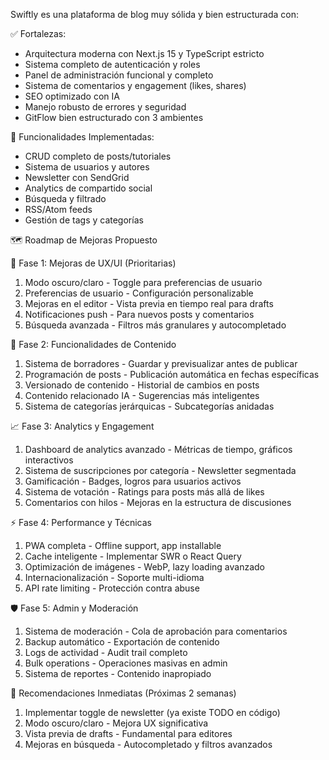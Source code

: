   Swiftly es una plataforma de blog muy sólida y bien estructurada con:

  ✅ Fortalezas:
  - Arquitectura moderna con Next.js 15 y TypeScript estricto
  - Sistema completo de autenticación y roles
  - Panel de administración funcional y completo
  - Sistema de comentarios y engagement (likes, shares)
  - SEO optimizado con IA
  - Manejo robusto de errores y seguridad
  - GitFlow bien estructurado con 3 ambientes

  🎯 Funcionalidades Implementadas:
  - CRUD completo de posts/tutoriales
  - Sistema de usuarios y autores
  - Newsletter con SendGrid
  - Analytics de compartido social
  - Búsqueda y filtrado
  - RSS/Atom feeds
  - Gestión de tags y categorías

  🗺️ Roadmap de Mejoras Propuesto

  🚀 Fase 1: Mejoras de UX/UI (Prioritarias)

  1. Modo oscuro/claro - Toggle para preferencias de usuario
  2. Preferencias de usuario - Configuración personalizable
  3. Mejoras en el editor - Vista previa en tiempo real para drafts
  4. Notificaciones push - Para nuevos posts y comentarios
  5. Búsqueda avanzada - Filtros más granulares y autocompletado

  🔧 Fase 2: Funcionalidades de Contenido

  1. Sistema de borradores - Guardar y previsualizar antes de publicar
  2. Programación de posts - Publicación automática en fechas específicas
  3. Versionado de contenido - Historial de cambios en posts
  4. Contenido relacionado IA - Sugerencias más inteligentes
  5. Sistema de categorías jerárquicas - Subcategorías anidadas

  📈 Fase 3: Analytics y Engagement

  1. Dashboard de analytics avanzado - Métricas de tiempo, gráficos interactivos
  2. Sistema de suscripciones por categoría - Newsletter segmentada
  3. Gamificación - Badges, logros para usuarios activos
  4. Sistema de votación - Ratings para posts más allá de likes
  5. Comentarios con hilos - Mejoras en la estructura de discusiones

  ⚡ Fase 4: Performance y Técnicas

  1. PWA completa - Offline support, app installable
  2. Cache inteligente - Implementar SWR o React Query
  3. Optimización de imágenes - WebP, lazy loading avanzado
  4. Internacionalización - Soporte multi-idioma
  5. API rate limiting - Protección contra abuse

  🛡️ Fase 5: Admin y Moderación

  1. Sistema de moderación - Cola de aprobación para comentarios
  2. Backup automático - Exportación de contenido
  3. Logs de actividad - Audit trail completo
  4. Bulk operations - Operaciones masivas en admin
  5. Sistema de reportes - Contenido inapropiado

  🎯 Recomendaciones Inmediatas (Próximas 2 semanas)

  1. Implementar toggle de newsletter (ya existe TODO en código)
  2. Modo oscuro/claro - Mejora UX significativa
  3. Vista previa de drafts - Fundamental para editores
  4. Mejoras en búsqueda - Autocompletado y filtros avanzados